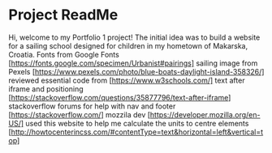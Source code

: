# Project ReadMe

Hi, welcome to my Portfolio 1 project! 
The initial idea was to build a website for a sailing school designed for children in my hometown of Makarska, Croatia. 
Fonts from Google Fonts [https://fonts.google.com/specimen/Urbanist#pairings]
sailing image from Pexels [https://www.pexels.com/photo/blue-boats-daylight-island-358326/]
reviewed essential code from [https://www.w3schools.com/]
text after iframe and positioning [https://stackoverflow.com/questions/35877796/text-after-iframe]
stackoverflow forums for help with nav and footer [https://stackoverflow.com/]
mozzila dev [https://developer.mozilla.org/en-US/]
used this website to help me calculate the units to centre elements [http://howtocenterincss.com/#contentType=text&horizontal=left&vertical=top]